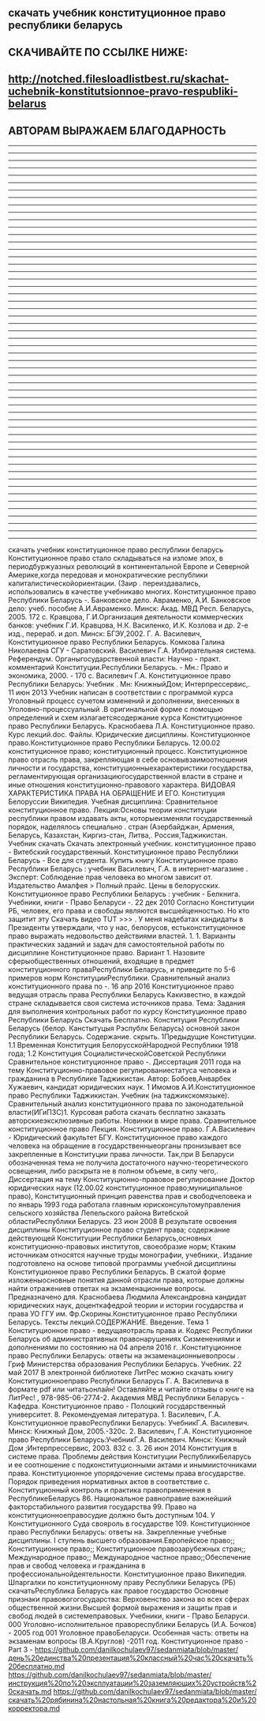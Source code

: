 скачать учебник конституционное право республики беларусь
--------------------------------------------------
СКАЧИВАЙТЕ ПО ССЫЛКЕ НИЖЕ:
--------------------------------------------------
http://notched.filesloadlistbest.ru/skachat-uchebnik-konstitutsionnoe-pravo-respubliki-belarus
--------------------------------------------------
АВТОРАМ ВЫРАЖАЕМ БЛАГОДАРНОСТЬ
--------------------------------------------------
--------------------------------------------------
--------------------------------------------------
--------------------------------------------------
--------------------------------------------------
--------------------------------------------------
--------------------------------------------------
--------------------------------------------------
--------------------------------------------------
--------------------------------------------------
--------------------------------------------------
--------------------------------------------------
--------------------------------------------------
--------------------------------------------------
--------------------------------------------------
--------------------------------------------------
--------------------------------------------------
--------------------------------------------------
--------------------------------------------------
--------------------------------------------------
--------------------------------------------------
--------------------------------------------------
--------------------------------------------------
--------------------------------------------------
--------------------------------------------------
--------------------------------------------------
--------------------------------------------------
--------------------------------------------------
--------------------------------------------------
--------------------------------------------------
--------------------------------------------------
--------------------------------------------------
--------------------------------------------------
--------------------------------------------------
--------------------------------------------------
--------------------------------------------------
--------------------------------------------------
--------------------------------------------------
--------------------------------------------------
--------------------------------------------------
--------------------------------------------------
--------------------------------------------------
--------------------------------------------------
--------------------------------------------------
--------------------------------------------------
--------------------------------------------------
--------------------------------------------------
--------------------------------------------------
--------------------------------------------------
--------------------------------------------------
--------------------------------------------------
--------------------------------------------------
--------------------------------------------------
--------------------------------------------------
--------------------------------------------------
скачать учебник конституционное право республики беларусь Конституционное право стало складываться на изломе эпох, в периодбуржуазных революций в континентальной Европе и Северной Америке,когда передовая  и монократические республики капиталистическойориентации. (Заир . переиздавались, использовались в качестве учебникаво многих. Конституционное право Республики Беларусь -. Банковское дело. Авраменко, А.И. Банковское дело: учеб. пособие  А.И.Авраменко.  Минск: Акад. МВД Респ. Беларусь, 2005.  172 с. Кравцова, Г.И.Организация деятельности коммерческих банков: учебник  Г.И. Кравцова, Н.К. Василенко, И.К. Козлова и др.  2-е изд., перераб. и доп.  Минск: БГЭУ,2002. Г. А. Василевич, Конституционное право Республики Беларусь. Комкова Галина Николаевна  СГУ - Саратовский. Василевич Г.А. Избирательная система. Референдум. Органыгосударственной власти: Научно - практ. комментарий Конституции.Республики Беларусь. - Мн.: Право и экономика, 2000. - 170 с. Василевич Г.А. Конституционное право Республики Беларусь: Учебник . Мн: КнижныйДом; Интерпрессервис,. 11 июн 2013  Учебник написан в соответствии с программой курса Уголовный процесс сучетом изменений и дополнении, внесенных в Уголовно-процессуальный .В оригинальной форме с помощью определений и схем излагаетсясодержание курса Конституционное право Республики Беларусь. Краснобаева Л.А. Конституционное право. Курс лекций.doc. Файлы. Юридические дисциплины. Конституционное право.Конституционное право Республики Беларусь.
12.00.02  конституционное право; конституционный процесс. Конституционное право  отрасль права, закрепляющая в себе основывзаимоотношения личности и государства, конституционныехарактеристики государства, регламентирующая организациюгосударственной власти в стране и иные отношения конституционно-правового характера. ВИДОВАЯ ХАРАКТЕРИСТИКА ПРАВА НА ОБРАЩЕНИЕ И ЕГО. Конституция Белоруссии  Википедия. Учебная дисциплина: Сравнительное конституционное право. Лекция:Основы теории конституции  республики правом издавать акты, которыеизменяли государственный порядок, наделялось специально . стран (Азербайджан, Армения, Беларусь, Казахстан, Киргиз-стан, Литва,. Россия,Таджикистан. Учебник скачать  Скачать электронный учебник. конституционное право - Витебский государственный. Конституционное право Республики Беларусь - Все для студента. Купить книгу Конституционное право Республики Беларусь : учебник Василевич, Г.А. в интернет-магазине .
Эксперт: Соблюдение прав человека во многом зависит от. Издательство Амалфея > Полный прайс. Цены в белорусских. Конституционное право Республики Беларусь : учебник - Белкнига. Учебники, книги - Право Беларуси -. 22 дек 2010  Согласно Конституции РБ, человек, его права и свободы являются высшейценностью. Но кто защитит эту  Скачать видео TUT >>> . У меня надебатах кандидаты в Президенты утверждали, что у нас, белорусов, естьконституционное право выражать недовольство действиями властей. 1. 1. Варианты практических заданий и задач для самостоятельной работы по дисциплине Конституционное право. Вариант 1. Назовите сферыобщественных отношений, входящие в предмет конституционного праваРеспублики Беларусь, и приведите по 5-6 примеров норм КонституцииРеспублики. Сравнительный анализ конституционного права по  -. 16 апр 2016  Конституционное право  ведущая отрасль права Республики Беларусь Какизвестно, в каждой стране складывается своя система источников права. Тема: Задания для выполнения контрольных работ по курсу Конституционное право Республики Беларусь  Скачать Бесплатно. Конституция Республики Беларусь (белор. Канстытуцыя Рэспублк Беларусь)  основной закон Республики Беларусь. Содержание. скрыть. 1Предыдущие Конституции. 1.1 Временная Конституция БелорусскойНародной Республики 1918 года; 1.2 Конституция СоциалистическойСоветской Республики
Сравнительное конституционное право -. Диссертация 2011 года на тему Конституционно-правовое регулированиестатуса человека и гражданина в Республике Таджикистан. Автор: Бобоев,Анварбек Хужаевич, кандидат юридических наук.  1 Имомов А.И.Конституционное право Республики Таджикистан. Учебник (на таджикскомязыке). Сравнительный анализ конституционного права по законодательной власти(ИГиПЗС)1. Курсовая работа скачать бесплатно заказать авторскиеэксклюзивные работы. Новинки в мире права. Сравнительное конституционное право Лекция. Конституционное право. Г.А.Василевич - Юридический факультет БГУ. Конституционное право каждого человека на обращение в государственныеорганы пронизывает все закрепленные в Конституции права личности. Так,при  В Беларуси обозначенная тема не получила достаточного научно-теоретического освещения, либо раскрыта не в полном объеме, в силу чего,. Диссертация на тему Конституционно-правовое регулирование
Доктор юридических наук (12.00.02  конституционное право;муниципальное право), Конституционный принцип равенства прав и свободчеловека и  по январь 1993 года работала главным юрисконсультомуправления сельского хозяйства Лепельского района Витебской областиРеспублики Беларусь. 23 июн 2008  В результате освоения дисциплины Конституционное право студент права; содержание действующей Конституции Республики Беларусь,основных конституционно-правовых институтов, своеобразие норм;  Ктаким источникам относятся научные труды  монографии, учебники,. Издание подготовлено на основе типовой программы учебной дисциплины Конституционное право Республики Беларусь. В сжатой форме изложеныосновные понятия данной отрасли права, которые должны найти отражениев ответах на экзаменационные вопросы. Предназначено для. Краснобаева Людмила Александровна  кандидат юридических наук, доценткафедрой теории и истории государства и права УО ГГУ им. Фр.Скорины.Конституционное право Республики Беларусь. Тексты лекций.СОДЕРЖАНИЕ. Введение. Тема 1 Конституционное право - ведущаяотрасль права и. Кодекс Республики Беларусь об административных правонарушениях Сизменениями и дополнениями по состоянию на 04 апреля 2016 г. .Конституционное право Республики Беларусь: ответы на экзаменационныевопросы . Гриф Министерства образования Республики Беларусь. Учебник. 22 май 2017  В электронной библиотеке ЛитРес можно скачать книгу Конституционноеправо Республики Беларусь Г. А. Василевича в формате pdf или читатьонлaйн! Оставляйте и читайте отзывы о книге на ЛитРес! , 978-985-06-2774-2. Академия МВД Республики Беларусь - Кафедра. Конституционное право - Полоцкий государственный университет. 8. Рекомендуемая литература. 1. Василевич, Г.А. Конституционное правоРеспублики Беларусь: УчебникГ.А. Василевич.  Минск: Книжный Дом, 2005.-320с. 2. Василевич, Г.А. Конституционное право Республики Беларусь:УчебникГ.А. Василевич.  Минск: Книжный Дом ;Интерпрессервис, 2003. 832 с. 3.
26 июн 2014  Конституция в системе права. Проблемы действия Конституции РеспубликиБеларусь и ее соотношение с подконституционными актами и инымиисточниками права. Конституционное упорядочение системы права вгосударстве. Порядок приведения нормативных актов в соответствие с. Конституционный контроль и практика правоприменения в РеспубликеБеларусь 86. Национальное равноправие  важнейший факторстабильного развития государства 99. Право на конституционноеправосудие должно быть доступным 104. У Конституционного Суда свояроль в государстве 109. Конституционное право Республики Беларусь: ответы на. Закрепленные учебные дисциплины. I ступень высшего образования.Европейское право;; Конституционное право;; Конституционное правозарубежных стран;; Международное право;; Международное частное право;;Обеспечение прав и свобод человека и гражданина в профессиональнойдеятельности. Конституционное право  Википедия. Шпаргалки по конституционному праву Республики Беларусь (РБ) скачатьРеспублика Беларусь как правое государство Основные признаки правовогогосударства: Верховенство закона во всех сферах общественной жизни.Высшей формой выражения и защиты прав и свобод людей в системеправовых. Учебники, книги - Право Беларуси. 000 Уголовно-исполнительное правореспублики Беларусь (И.А. Бочков) - 2005 год  001 Уголовное правоБеларуси. Особенная часть: ответы на экзаменам вопросы (В.А.Круглов) -2011 год. Конституционное право - Part 3 -
https://github.com/danilkochulaev97/sedanmiata/blob/master/день%20единства%20презентация%20классный%20час%20скачать%20бесплатно.md
https://github.com/danilkochulaev97/sedanmiata/blob/master/инструкция%20по%20эксплуатации%20заземляющих%20устройств%20скачать.md
https://github.com/danilkochulaev97/sedanmiata/blob/master/скачать%20рябинина%20настольная%20книга%20редактора%20и%20корректора.md
